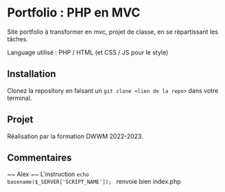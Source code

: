 # Portfolio : PHP en MVC

Site portfolio à transformer en mvc, projet de classe, en se répartissant les tâches.

Language utilisé : PHP / HTML (et CSS / JS pour le style)

## Installation

Clonez la repository en faisant un `git clone <lien de la repo>` dans votre terminal.

## Projet

Réalisation par la formation DWWM 2022-2023.

## Commentaires

~~ Alex ~~
L'instruction <code>echo basename($_SERVER['SCRIPT_NAME']); </code> renvoie bien index.php